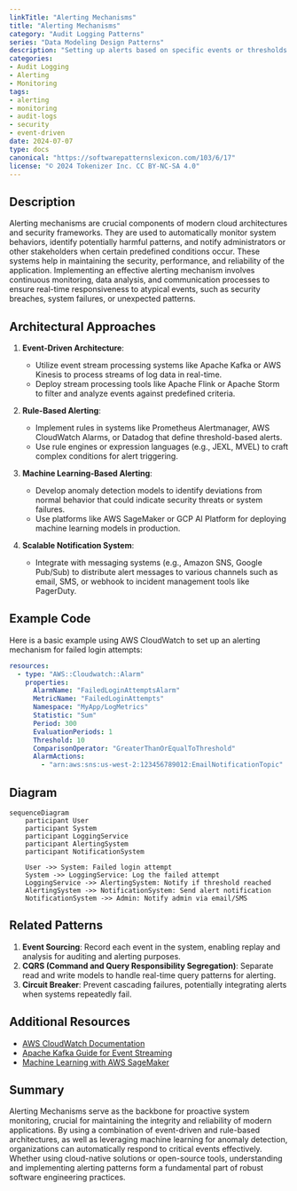 ```yaml
---
linkTitle: "Alerting Mechanisms"
title: "Alerting Mechanisms"
category: "Audit Logging Patterns"
series: "Data Modeling Design Patterns"
description: "Setting up alerts based on specific events or thresholds in audit logs."
categories:
- Audit Logging
- Alerting
- Monitoring
tags:
- alerting
- monitoring
- audit-logs
- security
- event-driven
date: 2024-07-07
type: docs
canonical: "https://softwarepatternslexicon.com/103/6/17"
license: "© 2024 Tokenizer Inc. CC BY-NC-SA 4.0"
---
```



## Description

Alerting mechanisms are crucial components of modern cloud architectures and security frameworks. They are used to automatically monitor system behaviors, identify potentially harmful patterns, and notify administrators or other stakeholders when certain predefined conditions occur. These systems help in maintaining the security, performance, and reliability of the application. Implementing an effective alerting mechanism involves continuous monitoring, data analysis, and communication processes to ensure real-time responsiveness to atypical events, such as security breaches, system failures, or unexpected patterns.

## Architectural Approaches

1. **Event-Driven Architecture**:
   - Utilize event stream processing systems like Apache Kafka or AWS Kinesis to process streams of log data in real-time.
   - Deploy stream processing tools like Apache Flink or Apache Storm to filter and analyze events against predefined criteria.

2. **Rule-Based Alerting**:
   - Implement rules in systems like Prometheus Alertmanager, AWS CloudWatch Alarms, or Datadog that define threshold-based alerts.
   - Use rule engines or expression languages (e.g., JEXL, MVEL) to craft complex conditions for alert triggering.

3. **Machine Learning-Based Alerting**:
   - Develop anomaly detection models to identify deviations from normal behavior that could indicate security threats or system failures.
   - Use platforms like AWS SageMaker or GCP AI Platform for deploying machine learning models in production.

4. **Scalable Notification System**:
   - Integrate with messaging systems (e.g., Amazon SNS, Google Pub/Sub) to distribute alert messages to various channels such as email, SMS, or webhook to incident management tools like PagerDuty.

## Example Code

Here is a basic example using AWS CloudWatch to set up an alerting mechanism for failed login attempts:

```yaml
resources:
  - type: "AWS::Cloudwatch::Alarm"
    properties:
      AlarmName: "FailedLoginAttemptsAlarm"
      MetricName: "FailedLoginAttempts"
      Namespace: "MyApp/LogMetrics"
      Statistic: "Sum"
      Period: 300
      EvaluationPeriods: 1
      Threshold: 10
      ComparisonOperator: "GreaterThanOrEqualToThreshold"
      AlarmActions:
        - "arn:aws:sns:us-west-2:123456789012:EmailNotificationTopic"
```

## Diagram

```mermaid
sequenceDiagram
    participant User
    participant System
    participant LoggingService
    participant AlertingSystem
    participant NotificationSystem

    User ->> System: Failed login attempt
    System ->> LoggingService: Log the failed attempt
    LoggingService ->> AlertingSystem: Notify if threshold reached
    AlertingSystem ->> NotificationSystem: Send alert notification
    NotificationSystem ->> Admin: Notify admin via email/SMS
```

## Related Patterns

1. **Event Sourcing**: Record each event in the system, enabling replay and analysis for auditing and alerting purposes.
2. **CQRS (Command and Query Responsibility Segregation)**: Separate read and write models to handle real-time query patterns for alerting.
3. **Circuit Breaker**: Prevent cascading failures, potentially integrating alerts when systems repeatedly fail.

## Additional Resources

- [AWS CloudWatch Documentation](https://docs.aws.amazon.com/cloudwatch/)
- [Apache Kafka Guide for Event Streaming](https://kafka.apache.org/documentation/)
- [Machine Learning with AWS SageMaker](https://aws.amazon.com/sagemaker/)

## Summary

Alerting Mechanisms serve as the backbone for proactive system monitoring, crucial for maintaining the integrity and reliability of modern applications. By using a combination of event-driven and rule-based architectures, as well as leveraging machine learning for anomaly detection, organizations can automatically respond to critical events effectively. Whether using cloud-native solutions or open-source tools, understanding and implementing alerting patterns form a fundamental part of robust software engineering practices.
